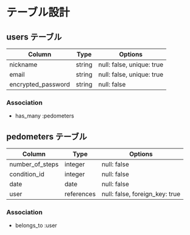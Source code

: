 # テーブル設計

## users テーブル

| Column             | Type    | Options                   |
| ------------------ | ------- | ------------------------- |
| nickname           | string  | null: false, unique: true |
| email              | string  | null: false, unique: true |
| encrypted_password | string  | null: false               |

### Association

- has_many :pedometers

## pedometers テーブル

| Column          | Type       | Options                        |
| --------------- | ---------- | ------------------------------ |
| number_of_steps | integer    | null: false                    |
| condition_id    | integer    | null: false                    |
| date            | date       | null: false                    |
| user            | references | null: false, foreign_key: true |

### Association

- belongs_to :user